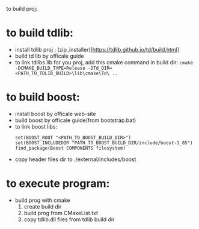 to build proj:

# to build tdlib:
- install tdlib proj : (zip_installer)[https://tdlib.github.io/td/build.html]
- build td lib by officale guide
- to link tdlibs lib for you proj, add this cmake command in build dir: `cmake -DCMAKE_BUILD_TYPE=Release -DTd_DIR=<PATH_TO_TDLIB_BUILD>\lib\cmake\Td\ ..`

# to build boost:
- install boost by officale web-site
- build boost by officale guide(from bootstrap.bat)
- to link boost libs:
    ```
    set(BOOST_ROOT "<PATH_TO_BOOST_BUILD_DIR>")
    set(BOOST_INCLUDEDIR "PATH_TO_BOOST_BUILD_DIR/include/boost-1_85")
    find_package(Boost COMPONENTS filesystem)
    ```
- copy header files dir to ./external/includes/boost

# to execute program:
  - build prog with cmake
    1. create build dir
    2. build prog from CMakeList.txt
    3. copy tdlib.dll files from tdlib build dir